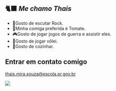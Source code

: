## 🐈‍⬛ _Me chamo Thais_ 
- 🐶Gosto de escutar Rock.
- 🍕Minha comiga preferida é Tomate.
- 🎮Gosto de jogar jogos de guerra e assistir eles.
- 🏐Gosto de jogar vôlei.
- 🍔Gosto de cozinhar.

## Entrar em contato comigo

thais.mira.souza@escola.pr.gov.br

[![](https://media1.tenor.com/m/Yj18QExe9eoAAAAC/kiki%27s-delivery-service-jiji.gif)](https://tenor.com/iLJ0NaQzswT.gif)

